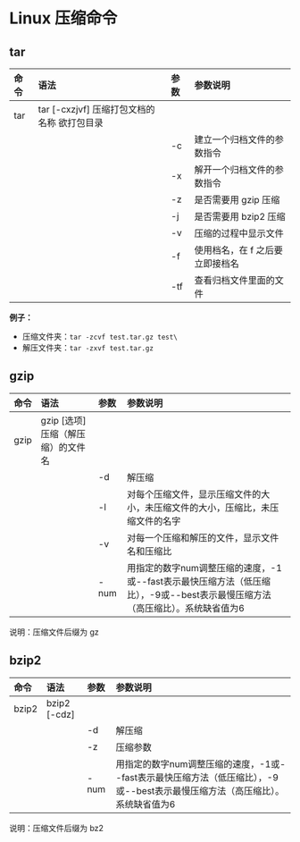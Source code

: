 # Linux 压缩命令

## tar

| 命令 | 语法                                        | 参数 | 参数说明                        |
| :--- | :------------------------------------------ | :--- | :------------------------------ |
| tar  | tar [-cxzjvf] 压缩打包文档的名称 欲打包目录 |      |                                 |
|      |                                             | -c   | 建立一个归档文件的参数指令      |
|      |                                             | -x   | 解开一个归档文件的参数指令      |
|      |                                             | -z   | 是否需要用 gzip 压缩            |
|      |                                             | -j   | 是否需要用 bzip2 压缩           |
|      |                                             | -v   | 压缩的过程中显示文件            |
|      |                                             | -f   | 使用档名，在 f 之后要立即接档名 |
|      |                                             | -tf  | 查看归档文件里面的文件          |

**例子：**

- 压缩文件夹：`tar -zcvf test.tar.gz test\`
- 解压文件夹：`tar -zxvf test.tar.gz`

## gzip

| 命令 | 语法                               | 参数 | 参数说明                                                     |
| :--- | :--------------------------------- | :--- | :----------------------------------------------------------- |
| gzip | gzip [选项] 压缩（解压缩）的文件名 |      |                                                              |
|      |                                    | -d   | 解压缩                                                       |
|      |                                    | -l   | 对每个压缩文件，显示压缩文件的大小，未压缩文件的大小，压缩比，未压缩文件的名字 |
|      |                                    | -v   | 对每一个压缩和解压的文件，显示文件名和压缩比                 |
|      |                                    | -num | 用指定的数字num调整压缩的速度，-1或--fast表示最快压缩方法（低压缩比），-9或--best表示最慢压缩方法（高压缩比）。系统缺省值为6 |

说明：压缩文件后缀为 gz

## bzip2

| 命令  | 语法         | 参数 | 参数说明                                                     |
| :---- | :----------- | :--- | :----------------------------------------------------------- |
| bzip2 | bzip2 [-cdz] |      |                                                              |
|       |              | -d   | 解压缩                                                       |
|       |              | -z   | 压缩参数                                                     |
|       |              | -num | 用指定的数字num调整压缩的速度，-1或--fast表示最快压缩方法（低压缩比），-9或--best表示最慢压缩方法（高压缩比）。系统缺省值为6 |

说明：压缩文件后缀为 bz2